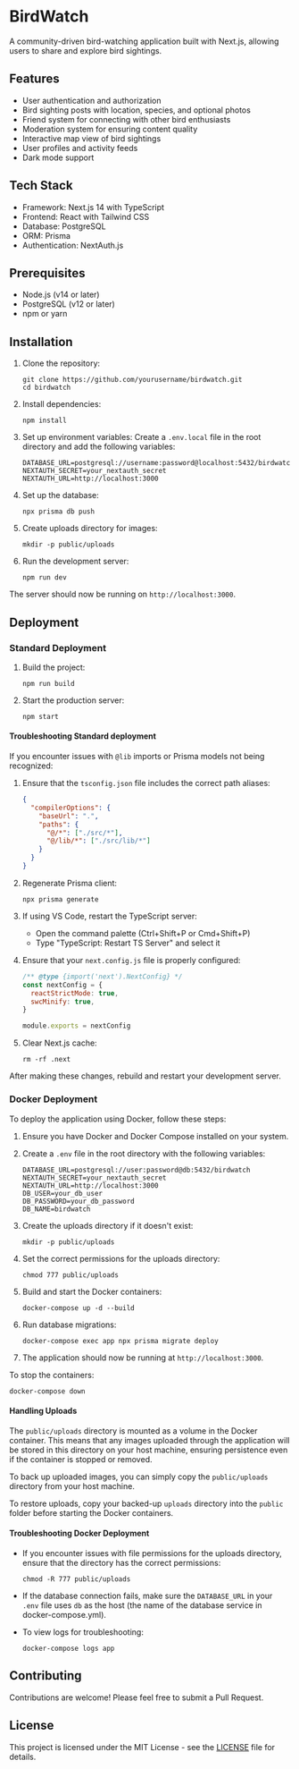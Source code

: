 # BirdWatch

A community-driven bird-watching application built with Next.js, allowing users to share and explore bird sightings.

## Features

- User authentication and authorization
- Bird sighting posts with location, species, and optional photos
- Friend system for connecting with other bird enthusiasts
- Moderation system for ensuring content quality
- Interactive map view of bird sightings
- User profiles and activity feeds
- Dark mode support

## Tech Stack

- Framework: Next.js 14 with TypeScript
- Frontend: React with Tailwind CSS
- Database: PostgreSQL
- ORM: Prisma
- Authentication: NextAuth.js

## Prerequisites

- Node.js (v14 or later)
- PostgreSQL (v12 or later)
- npm or yarn

## Installation

1. Clone the repository:
   ```
   git clone https://github.com/yourusername/birdwatch.git
   cd birdwatch
   ```

2. Install dependencies:
   ```
   npm install
   ```

3. Set up environment variables:
   Create a `.env.local` file in the root directory and add the following variables:
   ```
   DATABASE_URL=postgresql://username:password@localhost:5432/birdwatch
   NEXTAUTH_SECRET=your_nextauth_secret
   NEXTAUTH_URL=http://localhost:3000
   ```

4. Set up the database:
   ```
   npx prisma db push
   ```

5. Create uploads directory for images:
   ```
   mkdir -p public/uploads
   ```

6. Run the development server:
   ```
   npm run dev
   ```

The server should now be running on `http://localhost:3000`.

## Deployment

### Standard Deployment

1. Build the project:
   ```
   npm run build
   ```

2. Start the production server:
   ```
   npm start
   ```

#### Troubleshooting Standard deployment

If you encounter issues with `@lib` imports or Prisma models not being recognized:

1. Ensure that the `tsconfig.json` file includes the correct path aliases:
   ```json
   {
     "compilerOptions": {
       "baseUrl": ".",
       "paths": {
         "@/*": ["./src/*"],
         "@/lib/*": ["./src/lib/*"]
       }
     }
   }
   ```

2. Regenerate Prisma client:
   ```
   npx prisma generate
   ```

3. If using VS Code, restart the TypeScript server:
   - Open the command palette (Ctrl+Shift+P or Cmd+Shift+P)
   - Type "TypeScript: Restart TS Server" and select it

4. Ensure that your `next.config.js` file is properly configured:
   ```javascript
   /** @type {import('next').NextConfig} */
   const nextConfig = {
     reactStrictMode: true,
     swcMinify: true,
   }
   
   module.exports = nextConfig
   ```

5. Clear Next.js cache:
   ```
   rm -rf .next
   ```

After making these changes, rebuild and restart your development server.

### Docker Deployment

To deploy the application using Docker, follow these steps:

1. Ensure you have Docker and Docker Compose installed on your system.

2. Create a `.env` file in the root directory with the following variables:
   ```
   DATABASE_URL=postgresql://user:password@db:5432/birdwatch
   NEXTAUTH_SECRET=your_nextauth_secret
   NEXTAUTH_URL=http://localhost:3000
   DB_USER=your_db_user
   DB_PASSWORD=your_db_password
   DB_NAME=birdwatch
   ```

3. Create the uploads directory if it doesn't exist:
   ```
   mkdir -p public/uploads
   ```

4. Set the correct permissions for the uploads directory:
   ```
   chmod 777 public/uploads
   ```

5. Build and start the Docker containers:
   ```
   docker-compose up -d --build
   ```

6. Run database migrations:
   ```
   docker-compose exec app npx prisma migrate deploy
   ```

7. The application should now be running at `http://localhost:3000`.

To stop the containers:
```
docker-compose down
```

#### Handling Uploads

The `public/uploads` directory is mounted as a volume in the Docker container. This means that any images uploaded through the application will be stored in this directory on your host machine, ensuring persistence even if the container is stopped or removed.

To back up uploaded images, you can simply copy the `public/uploads` directory from your host machine.

To restore uploads, copy your backed-up `uploads` directory into the `public` folder before starting the Docker containers.

#### Troubleshooting Docker Deployment

- If you encounter issues with file permissions for the uploads directory, ensure that the directory has the correct permissions:
  ```
  chmod -R 777 public/uploads
  ```

- If the database connection fails, make sure the `DATABASE_URL` in your `.env` file uses `db` as the host (the name of the database service in docker-compose.yml).

- To view logs for troubleshooting:
  ```
  docker-compose logs app
  ```

## Contributing

Contributions are welcome! Please feel free to submit a Pull Request.

## License

This project is licensed under the MIT License - see the [LICENSE](LICENSE) file for details.